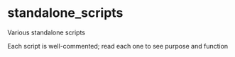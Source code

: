 standalone_scripts
==================

Various standalone scripts

Each script is well-commented; read each one to see purpose and function
